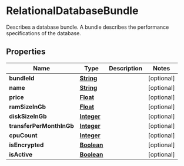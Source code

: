 

# RelationalDatabaseBundle

Describes a database bundle. A bundle describes the performance specifications of the database.

## Properties

| Name | Type | Description | Notes |
|------------ | ------------- | ------------- | -------------|
|**bundleId** | [**String**](String.md) |  |  [optional] |
|**name** | [**String**](String.md) |  |  [optional] |
|**price** | [**Float**](Float.md) |  |  [optional] |
|**ramSizeInGb** | [**Float**](Float.md) |  |  [optional] |
|**diskSizeInGb** | [**Integer**](Integer.md) |  |  [optional] |
|**transferPerMonthInGb** | [**Integer**](Integer.md) |  |  [optional] |
|**cpuCount** | [**Integer**](Integer.md) |  |  [optional] |
|**isEncrypted** | [**Boolean**](Boolean.md) |  |  [optional] |
|**isActive** | [**Boolean**](Boolean.md) |  |  [optional] |



